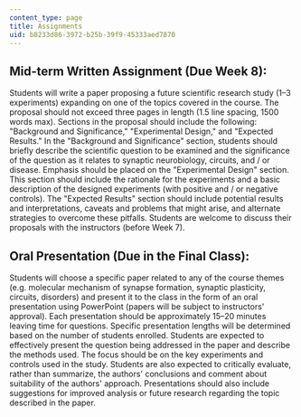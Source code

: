 ```yaml
---
content_type: page
title: Assignments
uid: b8233d86-3972-b25b-39f9-45333aed7870
---
```


Mid-term Written Assignment (Due Week 8):
-----------------------------------------

Students will write a paper proposing a future scientific research study (1–3 experiments) expanding on one of the topics covered in the course. The proposal should not exceed three pages in length (1.5 line spacing, 1500 words max). Sections in the proposal should include the following: "Background and Significance," "Experimental Design," and "Expected Results." In the "Background and Significance" section, students should briefly describe the scientific question to be examined and the significance of the question as it relates to synaptic neurobiology, circuits, and / or disease. Emphasis should be placed on the "Experimental Design" section. This section should include the rationale for the experiments and a basic description of the designed experiments (with positive and / or negative controls). The "Expected Results" section should include potential results and interpretations, caveats and problems that might arise, and alternate strategies to overcome these pitfalls. Students are welcome to discuss their proposals with the instructors (before Week 7).

Oral Presentation (Due in the Final Class):
-------------------------------------------

Students will choose a specific paper related to any of the course themes (e.g. molecular mechanism of synapse formation, synaptic plasticity, circuits, disorders) and present it to the class in the form of an oral presentation using PowerPoint (papers will be subject to instructors' approval). Each presentation should be approximately 15–20 minutes leaving time for questions. Specific presentation lengths will be determined based on the number of students enrolled. Students are expected to effectively present the question being addressed in the paper and describe the methods used. The focus should be on the key experiments and controls used in the study. Students are also expected to critically evaluate, rather than summarize, the authors' conclusions and comment about suitability of the authors' approach. Presentations should also include suggestions for improved analysis or future research regarding the topic described in the paper.